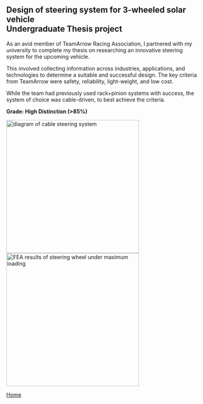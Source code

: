 ## Design of steering system for 3-wheeled solar vehicle <br> Undergraduate Thesis project


As an avid member of TeamArrow Racing Association, I partnered with my university to complete my thesis on researching an innovative steering system for the upcoming vehicle. <br>

This involved collecting information across industries, applications, and technologies to determine a suitable and successful design. 
The key criteria from TeamArrow were safety, reliability, light-weight, and low cost. 
<br>

While the team had previously used rack+pinion systems with success, the system of choice was cable-driven, to best achieve the criteria. 
<br>

**Grade: High Distinction (>85%)** 

<img src="./../../imgs/steering-image-1.jpeg" alt="diagram of cable steering system" height="350">
<img src="./../../imgs/steering-image-2.jpeg" alt="FEA results of steering wheel under maximum loading" height="350">


[Home](./..)


<link href="./pages/style.css" type="text/css" rel="stylesheet">
